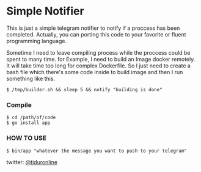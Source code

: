 # Simple Notifier

This is just a simple telegram notifier to notify if a proccess has been completed. Actually, you can porting this code to your favorite or fluent programming language. 

Sometime I need to leave compiling process while the proccess could be spent to many time. for Example, I need to build an Image docker remotely. It will take time too long for complex Dockerfile. So I just need to create a bash file which there's some code inside to build image and then I run something like this.

```
$ /tmp/builder.sh && sleep 5 && notify "building is done"
```

### Compile
```
$ cd /path/of/code
$ go install app
```

### HOW TO USE

```
$ bin/app "whatever the message you want to push to your telegram"
```

twitter: [@tiduronline](https://twitter.com/tiduronline)
